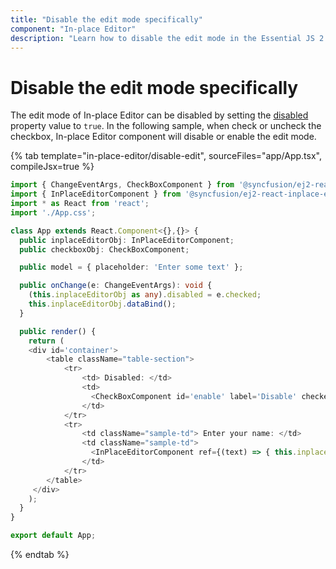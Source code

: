 ```yaml
---
title: "Disable the edit mode specifically"
component: "In-place Editor"
description: "Learn how to disable the edit mode in the Essential JS 2 React In-place Editor component."
---
```


# Disable the edit mode specifically

The edit mode of In-place Editor can be disabled by setting the [disabled](../../api/inplace-editor/#disabled) property value to `true`. In the following sample, when check or uncheck the checkbox, In-place Editor component will disable or enable the edit mode.

{% tab template="in-place-editor/disable-edit", sourceFiles="app/App.tsx", compileJsx=true %}

```typescript
import { ChangeEventArgs, CheckBoxComponent } from '@syncfusion/ej2-react-buttons';
import { InPlaceEditorComponent } from '@syncfusion/ej2-react-inplace-editor';
import * as React from 'react';
import './App.css';

class App extends React.Component<{},{}> {
  public inplaceEditorObj: InPlaceEditorComponent;
  public checkboxObj: CheckBoxComponent;

  public model = { placeholder: 'Enter some text' };

  public onChange(e: ChangeEventArgs): void {
    (this.inplaceEditorObj as any).disabled = e.checked;
    this.inplaceEditorObj.dataBind();
  }

  public render() {
    return (
    <div id='container'>
        <table className="table-section">
            <tr>
                <td> Disabled: </td>
                <td>
                  <CheckBoxComponent id='enable' label='Disable' checked={false} change={ this.onChange=this.onChange.bind(this) }/>
                </td>
            </tr>
            <tr>
                <td className="sample-td"> Enter your name: </td>
                <td className="sample-td">
                  <InPlaceEditorComponent ref={(text) => { this.inplaceEditorObj = text! }} id='disableEdit' mode='Inline' value='Andrew' model={this.model} />
                </td>
            </tr>
        </table>
     </div>
    );
  }
}

export default App;
```

{% endtab %}